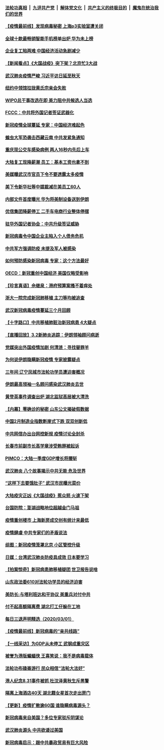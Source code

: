 ####  [法轮功真相](../../../../basic/blob/master/README.md?t=03030953) &nbsp;|&nbsp; [九评共产党](../../../../9ping.md/blob/master/README.md?t=03030953) &nbsp;|&nbsp; [解体党文化](../../../../jtdwh.md/blob/master/README.md?t=03030953)  &nbsp;|&nbsp; [共产主义的终极目的](../../../../gczydzjmd.md/blob/master/README.md?t=03030953) &nbsp;|&nbsp; [魔鬼在统治我们的世界](../../../../mgztzwmdsj.md/blob/master/README.md?t=03030953) 

#### [【疫情最前线】发现病毒秘密 上海p3实验室遭关闭](../pages/nsc413/n11910640.md?t=03030953) 

#### [全球十款最畅销智能手机榜单出炉 华为未上榜](../pages/nsc413/n11910587.md?t=03030953) 

#### [企业复工陷两难 中国经济活动急剧减少](../pages/nsc413/n11910412.md?t=03030953) 

#### [【新闻看点】《大国战疫》突下架？北京忙3大战](../pages/nsc413/n11910118.md?t=03030953) 

#### [武汉肺炎疫情严峻 习近平访日延至秋天](../pages/nsc413/n11910570.md?t=03030953) 

#### [纽约中领馆拉拢黄氏宗亲会失败](../pages/nsc413/n11910480.md?t=03030953) 

#### [WIPO总干事改选在即 美力阻中共候选人当选](../pages/nsc413/n11910464.md?t=03030953) 

#### [FCCC：中共将外国记者签证武器化](../pages/nsc413/n11910385.md?t=03030953) 

#### [新冠疫情全球蔓延 专家：中国经济难起色](../pages/nsc413/n11910439.md?t=03030953) 

#### [蝗虫大军恐袭击西藏云南 中共发紧急通知](../pages/nsc413/n11910313.md?t=03030953) 

#### [重庆现公交车感染病例 两人16秒内先后上车](../pages/nsc413/n11910260.md?t=03030953) 

#### [大陆复工现降薪潮 员工：基本工资也拿不到](../pages/nsc413/n11910316.md?t=03030953) 

#### [美媒曝武汉市官员下令不要透露太多疫情](../pages/nsc413/n11910086.md?t=03030953) 

#### [美下令新华社等中媒裁减在美员工60人](../pages/nsc413/n11910256.md?t=03030953) 

#### [内部文件首度曝光 华为将美制设备送到伊朗](../pages/nsc413/n11910211.md?t=03030953) 

#### [优信集团降薪停工 二手车电商行业整体停摆](../pages/nsc413/n11910090.md?t=03030953) 

#### [驻华外国记者协会：中共升级签证威胁](../pages/nsc413/n11910051.md?t=03030953) 

#### [新冠病毒令中国企业主陷入个人债务危机](../pages/nsc413/n11910079.md?t=03030953) 

#### [中共军方强调防疫 未提及军人被感染](../pages/nsc413/n11909922.md?t=03030953) 

#### [如何预防感染新冠病毒 专家：这个方法最好](../pages/nsc413/n11909928.md?t=03030953) 

#### [OECD：新冠重创中国经济 美国仅略受影响](../pages/nsc413/n11910023.md?t=03030953) 

#### [【珍言真语】佘继泉：港府预算案搔不着痒处](../pages/nsc413/n11910011.md?t=03030953) 

#### [浙大一院完成新冠肺移植 主刀等均被追查](../pages/nsc413/n11909752.md?t=03030953) 

#### [武汉新冠病毒疫情蔓延三个月回顾](../pages/nsc413/n11909784.md?t=03030953) 

#### [【十字路口】中共移植肺脏治新冠病患 4大疑点](../pages/nsc413/n11907932.md?t=03030953) 

#### [【直播回放】3.2新肺炎追踪：伊朗领袖顾问病逝](../pages/nsc413/n11909676.md?t=03030953) 

#### [党媒突出外国疫情加剧 何清涟：寻找替罪羊](../pages/nsc413/n11909315.md?t=03030953) 


#### [为何说伊朗隐瞒新冠疫情 专家披露疑点](../pages/nsc413/n11909701.md?t=03030953) 

#### [三年间 辽宁凤城市法轮功学员遭迫害概况](../pages/nsc413/n11907497.md?t=03030953) 

#### [伊朗最高领袖一名顾问感染武汉肺炎去世](../pages/nsc413/n11909593.md?t=03030953) 

#### [黄登英事件调查出炉 湖北监狱高层被大清洗](../pages/nsc413/n11909542.md?t=03030953) 

#### [【内幕】零确诊的秘密 山东公文揭破假数据](../pages/nsc413/n11903914.md?t=03030953) 

#### [中国2月制造业指数断崖式下跌 双双创新低](../pages/nsc413/n11909490.md?t=03030953) 

#### [中共网信办出台网控新规 疫情讨论全封杀](../pages/nsc413/n11908545.md?t=03030953) 

#### [长春市前副市长高学章涉受贿罪被起诉](../pages/nsc413/n11909042.md?t=03030953) 

#### [PIMCO：大陆一季度GDP增长将腰斩](../pages/nsc413/n11908780.md?t=03030953) 

#### [武汉肺炎 八个故事揭示中共无能 危及世界](../pages/nsc413/n11888055.md?t=03030953) 

#### [“这样下去要饿肚子” 武汉市民曝光菜价](../pages/nsc413/n11908526.md?t=03030953) 

#### [大陆疫灾正凶《大国战疫》惹众怒 火速下架](../pages/nsc413/n11908714.md?t=03030953) 

#### [台国防院：澎湖战略地位超越金门马祖](../pages/nsc413/n11908715.md?t=03030953) 

#### [疫情重创楼市 上海新房成交创有统计来最低](../pages/nsc413/n11907827.md?t=03030953) 

#### [疫情肆虐 中共专家们的矛盾说法](../pages/nsc413/n11901914.md?t=03030953) 

#### [组图：新冠疫情笼罩北京 小区管控升级](../pages/nsc413/n11905532.md?t=03030953) 

#### [日媒：台湾武汉肺炎防疫具成效 日本要学习](../pages/nsc413/n11908930.md?t=03030953) 

#### [【拍案惊奇】新冠病患肺移植疑团 世卫报告说啥](../pages/nsc413/n11907972.md?t=03030953) 

#### [山东政法委610对法轮功学员的经济迫害](../pages/nsc413/n11907366.md?t=03030953) 

#### [美防长:与塔利班达和平协议 美重兵对付中共](../pages/nsc413/n11908366.md?t=03030953) 

#### [付不起高额隔离费 湖北打工仔躲在工地](../pages/nsc413/n11907139.md?t=03030953) 

#### [每日三退声明精选（2020/03/01）](../pages/nsc413/n11908451.md?t=03030953) 

#### [【疫情最前线】新冠病毒的“亲共线路”](../pages/nsc413/n11907734.md?t=03030953) 

#### [【一线采访】为GDP从未停工 武钢成重灾区](../pages/nsc413/n11907787.md?t=03030953) 

#### [被誉为港版蝙蝠侠 王喜笑说：我不是病毒载体](../pages/nsc413/n11907724.md?t=03030953) 

#### [法轮功布碌崙游行 民众相信“法轮大法好”](../pages/nsc413/n11907645.md?t=03030953) 

#### [港人纪念8.31事件被抓 杜汶泽黄秋生斥黑警](../pages/nsc413/n11907574.md?t=03030953) 

#### [隔离上海酒店40天 湖北籍女星首次走出房门](../pages/nsc413/n11907453.md?t=03030953) 

#### [【更新】疫情扩散逾60国 谁隐瞒病毒源头？](../pages/nsc413/n11890652.md?t=03030953) 

#### [新冠病毒来自美国？多位专家驳斥阴谋论](../pages/nsc413/n11907805.md?t=03030953) 

#### [武汉肺炎源头 中共欲诿过美国](../pages/nsc413/n11907665.md?t=03030953) 

#### [新冠病毒启示：跟中共暴政贸易有巨大风险](../pages/nsc413/n11907718.md?t=03030953) 

